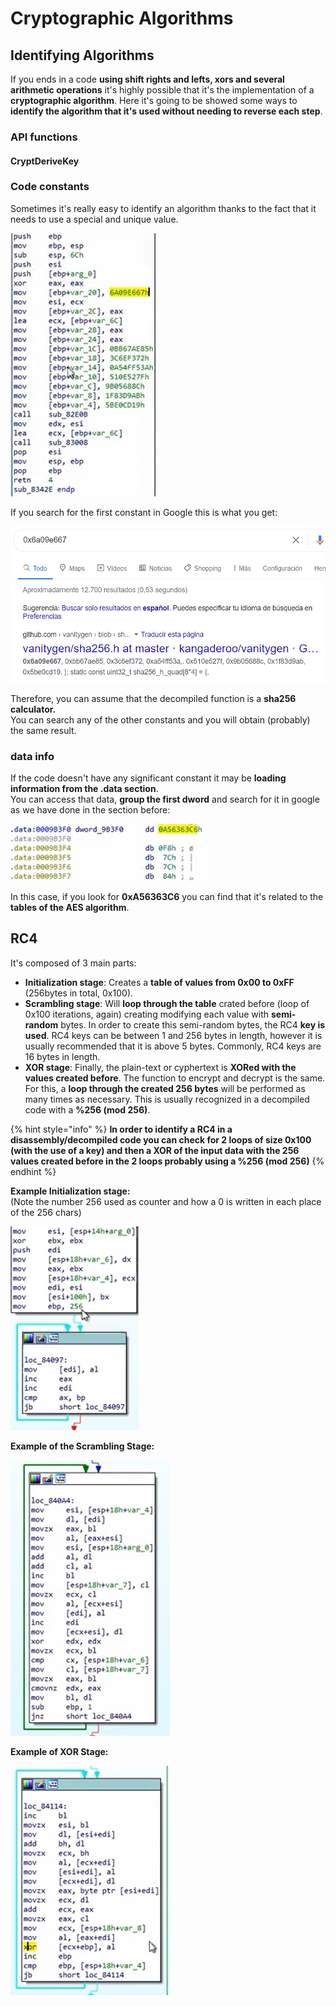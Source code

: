 # Cryptographic Algorithms

## Identifying Algorithms

If you ends in a code **using shift rights and lefts, xors and several arithmetic operations** it's highly possible that it's the implementation of a **cryptographic algorithm**. Here it's going to be showed some ways to **identify the algorithm that it's used without needing to reverse each step**.

### API functions

#### CryptDeriveKey



### Code constants

Sometimes it's really easy to identify an algorithm thanks to the fact that it needs to use a special and unique value.

![](../.gitbook/assets/image%20%28121%29.png)

If you search for the first constant in Google this is what you get:

![](../.gitbook/assets/image%20%28144%29.png)

Therefore, you can assume that the decompiled function is a **sha256 calculator.**  
You can search any of the other constants and you will obtain \(probably\) the same result.

### data info

If the code doesn't have any significant constant it may be **loading information from the .data section**.  
You can access that data, **group the first dword** and search for it in google as we have done in the section before:

![](../.gitbook/assets/image%20%28158%29.png)

In this case, if you look for **0xA56363C6** you can find that it's related to the **tables of the AES algorithm**.

## RC4

It's composed of 3 main parts:

* **Initialization stage**: Creates a **table of values from 0x00 to 0xFF** \(256bytes in total, 0x100\).
* **Scrambling stage**: Will **loop through the table** crated before \(loop of 0x100 iterations, again\) creating modifying each value with **semi-random** bytes. In order to create this semi-random bytes, the RC4 **key is used**. RC4 keys can be between 1 and 256 bytes in length, however it is usually recommended that it is above 5 bytes. Commonly, RC4 keys are 16 bytes in length.
* **XOR stage**: Finally, the plain-text or cyphertext is **XORed with the values created before**. The function to encrypt and decrypt is the same. For this, a **loop through the created 256 bytes** will be performed as many times as necessary. This is usually recognized in a decompiled code with a **%256 \(mod 256\)**.

{% hint style="info" %}
**In order to identify a RC4 in a disassembly/decompiled code you can check for 2 loops of size 0x100 \(with the use of a key\) and then a XOR of the input data with the 256 values created before in the 2 loops probably using a %256 \(mod 256\)**
{% endhint %}

**Example Initialization stage:**  
\(Note the number 256 used as counter and how a 0 is written in each place of the 256 chars\)

![](../.gitbook/assets/image%20%2890%29.png)

**Example of the Scrambling Stage:**

![](../.gitbook/assets/image%20%28107%29.png)

**Example of XOR Stage:**

![](../.gitbook/assets/image%20%2873%29.png)

